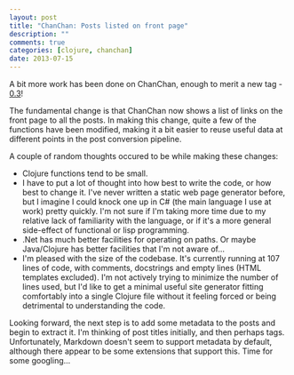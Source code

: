```yaml
---
layout: post
title: "ChanChan: Posts listed on front page"
description: ""
comments: true
categories: [clojure, chanchan]
date: 2013-07-15
---
```

A bit more work has been done on ChanChan, enough to merit a new tag - [0.3](https://github.com/gmacd/chanchan/releases/tag/0.3)!

The fundamental change is that ChanChan now shows a list of links on the front page to all the posts.  In making this change, quite a few of the functions have been modified, making it a bit easier to reuse useful data at different points in the post conversion pipeline.

A couple of random thoughts occured to be while making these changes:
* Clojure functions tend to be small.
* I have to put a lot of thought into how best to write the code, or how best to change it.  I've never written a static web page generator before, but I imagine I could knock one up in C# (the main language I use at work) pretty quickly.  I'm not sure if I'm taking more time due to my relative lack of familiarity with the language, or if it's a more general side-effect of functional or lisp programming.
* .Net has much better facilities for operating on paths.  Or maybe Java/Clojure has better facilities that I'm not aware of...
* I'm pleased with the size of the codebase.  It's currently running at 107 lines of code, with comments, docstrings and empty lines (HTML templates excluded).  I'm not actively trying to minimize the number of lines used, but I'd like to get a minimal useful site generator fitting comfortably into a single Clojure file without it feeling forced or being detrimental to understanding the code.

Looking forward, the next step is to add some metadata to the posts and begin to extract it.  I'm thinking of post titles initially, and then perhaps tags.  Unfortunately, Markdown doesn't seem to support metadata by default, although there appear to be some extensions that support this.  Time for some googling...